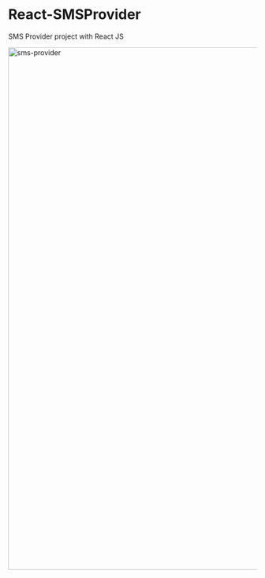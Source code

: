 # React-SMSProvider
SMS Provider project with React JS

<img width="1060" alt="sms-provider" src="https://user-images.githubusercontent.com/92322334/177318534-68cf4a67-b09f-4635-9b42-006c6a4f71d2.png">
